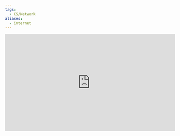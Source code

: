 ```yaml
---
tags:
  - CS/Network
aliases:
  - internet
---
```




<iframe width="560" height="320" src="https://www.youtube.com/embed/zN8YNNHcaZc?si=2RGbCVl385dYutwy" title="Change of basis | Chapter 13, Essence of linear algebra" frameborder="0" allow="accelerometer; autoplay; clipboard-write; encrypted-media; gyroscope; picture-in-picture; web-share" allowfullscreen></iframe>

